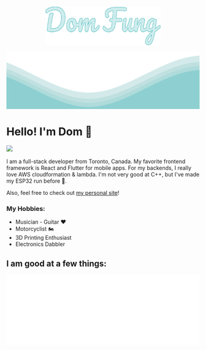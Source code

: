 <p align="center">
  <img src="https://github.com/DominicFung/DominicFung/blob/main/logo.svg" width="300" height="100">
</p>	
<img src="https://github.com/DominicFung/DominicFung/blob/main/waves.svg" width="100%" height="150">

# Hello! I'm Dom 👋️
![](https://komarev.com/ghpvc/?username=dominicfung&color=0ca4a5)

I am a full-stack developer from Toronto, Canada. My favorite frontend framework is React and Flutter for mobile apps. For my backends, I really love AWS cloudformation & lambda. I'm not very good at C++, but I've made my ESP32 run before 🤷.

Also, feel free to check out <a href="https://dom-fung.com" target="_blank">my personal site</a>!

### My Hobbies:
<ul>
<li>Musician - Guitar ❤️ </li>
<li>Motorcyclist 🏍️</li>
<li>3D Printing Enthusiast</li>
<li>Electronics Dabbler</li>
</ul>

## I am good at a few things:

<img src="https://github.com/DominicFung/DominicFung/blob/main/tags.svg" width="auto" height="auto">
